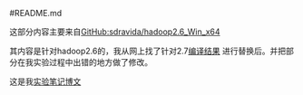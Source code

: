 #README.md

这部分内容主要来自[GitHub:sdravida/hadoop2.6_Win_x64](https://github.com/sdravida/hadoop2.6_Win_x64)

其内容是针对hadoop2.6的，我从网上找了针对2.7[编译结果](https://download.csdn.net/download/mar_ljh/10442609) 进行替换后。并把部分在我实验过程中出错的地方做了修改。

这是我[实验笔记博文](https://blog.csdn.net/sunjinshengli/article/details/84147427)


